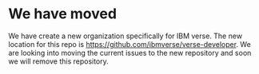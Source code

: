 # We have moved

We have create a new organization specifically for IBM verse. The new location for this repo is https://github.com/ibmverse/verse-developer. We are looking into moving the current issues to the new repository and soon we will remove this repository.
